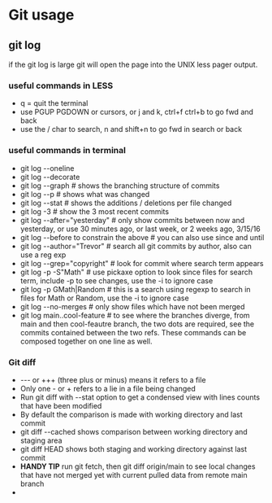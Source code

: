 # Git usage

## git log
if the git log is large git will open the page into the UNIX less pager output.
### useful commands in LESS
- q = quit the terminal
- use PGUP PGDOWN or cursors, or j and k, ctrl+f ctrl+b to go fwd and back
- use the / char to search, n and shift+n to go fwd in search or back

### useful commands in terminal 
- git log --oneline
- git log --decorate
- git log --graph # shows the branching structure of commits
- git log --p # shows what was changed
- git log --stat # shows the additions / deletions per file changed
- git log -3 # show the 3 most recent commits
- git log --after="yesterday" # only show commits between now and yesterday, or use 30 minutes ago, or last week, or 2 weeks ago, 3/15/16
- git log --before to constrain the above # you can also use since and until 
- git log --author="Trevor" # search all git commits by author, also can use a reg exp 
- git log --grep="copyright"  # look for commit where search term appears
- git log -p -S"Math"  # use pickaxe option to look since files for search term, include -p to see changes, use the -i to ignore case
- git log -p GMath\|Random # this is a search using regexp to search in files for Math or Random, use the -i to ignore case
- git log --no-merges # only show files which have not been merged
- git log main..cool-feature # to see where the branches diverge, from main and then cool-feautre branch, the two dots are required, see the commits contained between the two refs. These commands can be composed together on one line as well.

### Git diff
- --- or +++ (three plus or minus) means it refers to a file
- Only one - or + refers to a lie in a file being changed
- Run git diff with --stat option to get a condensed view with lines counts that have been modified
- By default the comparison is made with working directory and last commit
- git diff --cached shows comparison between working directory and staging area
- git diff HEAD shows both staging and working directory against last commit
- __HANDY TIP__ run git fetch, then git diff origin/main to see local changes that have not merged yet with current pulled data from remote main branch
- 


